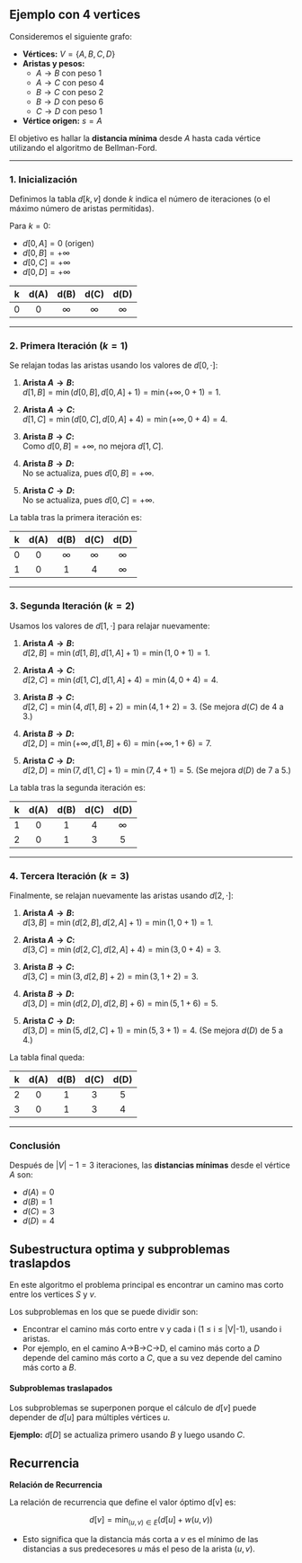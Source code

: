 ## Ejemplo con 4 vertices
Consideremos el siguiente grafo:

- **Vértices:** $V = \{A, B, C, D\}$
- **Aristas y pesos:**
  - $A \to B$ con peso 1
  - $A \to C$ con peso 4
  - $B \to C$ con peso 2
  - $B \to D$ con peso 6
  - $C \to D$ con peso 1
- **Vértice origen:** $s = A$

El objetivo es hallar la **distancia mínima** desde $A$ hasta cada vértice utilizando el algoritmo de Bellman-Ford.

---

### 1. Inicialización

Definimos la tabla $d[k,v]$ donde $k$ indica el número de iteraciones (o el máximo número de aristas permitidas).

Para $k = 0$:
- $d[0,A] = 0$ (origen)
- $d[0,B] = +\infty$
- $d[0,C] = +\infty$
- $d[0,D] = +\infty$

| **k** |  d(A)  |   d(B)   |   d(C)   |   d(D)   |
|:-----:|:------:|:--------:|:--------:|:--------:|
|   0   |   0    |   ∞      |   ∞      |   ∞      |

---

### 2. Primera Iteración ($k = 1$)

Se relajan todas las aristas usando los valores de $d[0,\cdot]$:

1. **Arista $A \to B$:**  
   $d[1,B] = \min(d[0,B],\, d[0,A] + 1) = \min(+\infty,\, 0+1) = 1.$

2. **Arista $A \to C$:**  
   $d[1,C] = \min(d[0,C],\, d[0,A] + 4) = \min(+\infty,\, 0+4) = 4.$

3. **Arista $B \to C$:**  
   Como $d[0,B] = +\infty$, no mejora $d[1,C]$.

4. **Arista $B \to D$:**  
   No se actualiza, pues $d[0,B] = +\infty$.

5. **Arista $C \to D$:**  
   No se actualiza, pues $d[0,C] = +\infty$.

La tabla tras la primera iteración es:

| **k** |  d(A) |   d(B)  |  d(C) |   d(D)   |
|:-----:|:-----:|:-------:|:-----:|:--------:|
|   0   |   0   |   ∞     |   ∞   |    ∞     |
|   1   |   0   |   1     |   4   |    ∞     |

---

### 3. Segunda Iteración ($k = 2$)

Usamos los valores de $d[1,\cdot]$ para relajar nuevamente:

1. **Arista $A \to B$:**  
   $d[2,B] = \min(d[1,B],\, d[1,A] + 1) = \min(1,\, 0+1) = 1.$

2. **Arista $A \to C$:**  
   $d[2,C] = \min(d[1,C],\, d[1,A] + 4) = \min(4,\, 0+4) = 4.$

3. **Arista $B \to C$:**  
   $d[2,C] = \min(4,\, d[1,B] + 2) = \min(4,\, 1+2) = 3.$
   (Se mejora $d(C)$ de 4 a 3.)

4. **Arista $B \to D$:**  
   $d[2,D] = \min(+\infty,\, d[1,B] + 6) = \min(+\infty,\, 1+6) = 7.$

5. **Arista $C \to D$:**  
   $d[2,D] = \min(7,\, d[1,C] + 1) = \min(7,\, 4+1) = 5.$
   (Se mejora $d(D)$ de 7 a 5.)

La tabla tras la segunda iteración es:

| **k** |  d(A) |  d(B) |  d(C) |  d(D) |
|:-----:|:-----:|:-----:|:-----:|:-----:|
|   1   |   0   |   1   |   4   |   ∞   |
|   2   |   0   |   1   |   3   |   5   |

---

### 4. Tercera Iteración ($k = 3$)

Finalmente, se relajan nuevamente las aristas usando $d[2,\cdot]$:

1. **Arista $A \to B$:**  
   $d[3,B] = \min(d[2,B],\, d[2,A] + 1) = \min(1,\, 0+1) = 1.$

2. **Arista $A \to C$:**  
   $d[3,C] = \min(d[2,C],\, d[2,A] + 4) = \min(3,\, 0+4) = 3.$

3. **Arista $B \to C$:**  
   $d[3,C] = \min(3,\, d[2,B] + 2) = \min(3,\, 1+2) = 3.$

4. **Arista $B \to D$:**  
   $d[3,D] = \min(d[2,D],\, d[2,B] + 6) = \min(5,\, 1+6) = 5.$

5. **Arista $C \to D$:**  
   $d[3,D] = \min(5,\, d[2,C] + 1) = \min(5,\, 3+1) = 4.$
   (Se mejora $d(D)$ de 5 a 4.)

La tabla final queda:

| **k** |  d(A) |  d(B) |  d(C) |  d(D) |
|:-----:|:-----:|:-----:|:-----:|:-----:|
|   2   |   0   |   1   |   3   |   5   |
|   3   |   0   |   1   |   3   |   4   |

---

### Conclusión

Después de $|V|-1 = 3$ iteraciones, las **distancias mínimas** desde el vértice $A$ son:

- $d(A) = 0$
- $d(B) = 1$
- $d(C) = 3$
- $d(D) = 4$

## Subestructura optima y subproblemas traslapdos

En este algoritmo el problema principal es encontrar un camino mas corto entre los vertices $S$ y $v$. 

Los subproblemas en los que se puede dividir son: 
* Encontrar el camino más corto entre v y cada i (1 ≤ i ≤ |V|-1), usando i aristas. 
* Por ejemplo, en el camino A→B→C→D, el camino más corto a $D$ depende del camino más corto a $C$, que a su vez depende del camino más corto a $B$.

#### Subproblemas traslapados
Los subproblemas se superponen porque el cálculo de $d[v]$ puede depender de $d[u]$ para múltiples vértices $u$.

**Ejemplo:** $d[D]$ se actualiza primero usando $B$ y luego usando $C$.

## Recurrencia 

**Relación de Recurrencia**

La relación de recurrencia que define el valor óptimo d[v] es:

$$d[v] = \min_{(u,v) \in E} (d[u] + w(u,v))$$

* Esto significa que la distancia más corta a $v$ es el mínimo de las distancias a sus predecesores $u$ más el peso de la arista $(u,v)$.
